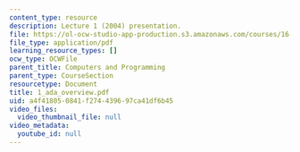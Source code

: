```yaml
---
content_type: resource
description: Lecture 1 (2004) presentation.
file: https://ol-ocw-studio-app-production.s3.amazonaws.com/courses/16-01-unified-engineering-i-ii-iii-iv-fall-2005-spring-2006/a4f418050841f274439697ca41df6b45_1_ada_overview.pdf
file_type: application/pdf
learning_resource_types: []
ocw_type: OCWFile
parent_title: Computers and Programming
parent_type: CourseSection
resourcetype: Document
title: 1_ada_overview.pdf
uid: a4f41805-0841-f274-4396-97ca41df6b45
video_files:
  video_thumbnail_file: null
video_metadata:
  youtube_id: null
---
```

